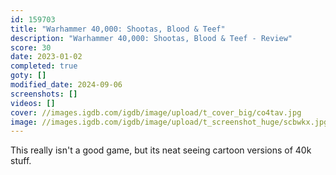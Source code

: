 ```yaml
---
id: 159703
title: "Warhammer 40,000: Shootas, Blood & Teef"
description: "Warhammer 40,000: Shootas, Blood & Teef - Review"
score: 30
date: 2023-01-02
completed: true
goty: []
modified_date: 2024-09-06
screenshots: []
videos: []
cover: //images.igdb.com/igdb/image/upload/t_cover_big/co4tav.jpg
image: //images.igdb.com/igdb/image/upload/t_screenshot_huge/scbwkx.jpg
---
```

This really isn't a good game, but its neat seeing cartoon versions of 40k stuff.